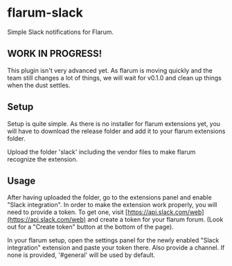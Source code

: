 # flarum-slack

Simple Slack notifications for Flarum.

## WORK IN PROGRESS!

This plugin isn't very advanced yet. As flarum is moving quickly and the team still changes a lot of things, we will wait for v0.1.0 and clean up things when the dust settles.

## Setup

Setup is quite simple. As there is no installer for flarum extensions yet, you will have to download the release folder and add it to your flarum extensions folder.

Upload the folder 'slack' including the vendor files to make flarum recognize the extension.

## Usage

After having uploaded the folder, go to the extensions panel and enable "Slack integration". In order to make the extension work properly, you will need to provide a token. To get one, visit [https://api.slack.com/web](https://api.slack.com/web) and create a token for your flarum forum. (Look out for a "Create token" button at the bottom of the page).

In your flarum setup, open the settings panel for the newly enabled "Slack integration" extension and paste your token there. Also provide a channel. If none is provided, '#general' will be used by default.